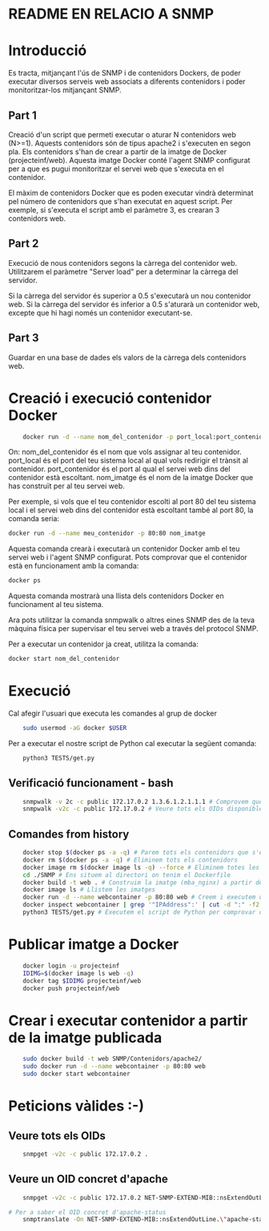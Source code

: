 # README EN RELACIO A SNMP

# Introducció

Es tracta, mitjançant l'ús de SNMP i de contenidors Dockers, de poder executar diversos serveis web associats a diferents contenidors i poder monitoritzar-los mitjançant SNMP.

## Part 1

Creació d'un script que permeti executar o aturar N contenidors web (N>=1). Aquests contenidors són de tipus apache2 i s'executen en segon pla. Els contenidors s'han de crear a partir de la imatge de Docker (projecteinf/web). Aquesta imatge Docker conté l'agent SNMP configurat per a que es pugui monitoritzar el servei web que s'executa en el contenidor.

El màxim de contenidors Docker que es poden executar vindrà determinat pel número de contenidors que s'han executat en aquest script. Per exemple, si s'executa el script amb el paràmetre 3, es crearan 3 contenidors web. 

## Part 2

Execució de nous contenidors segons la càrrega del contenidor web. Utilitzarem el paràmetre "Server load" per a determinar la càrrega del servidor. 

Si la càrrega del servidor és superior a 0.5 s'executarà un nou contenidor web. Si la càrrega del servidor és inferior a 0.5 s'aturarà un contenidor web, excepte que hi hagi només un contenidor executant-se.


## Part 3

Guardar en una base de dades els valors de la càrrega dels contenidors web. 

# Creació i execució contenidor Docker

```bash
    docker run -d --name nom_del_contenidor -p port_local:port_contenidor nom_imatge
```

On:
    nom_del_contenidor és el nom que vols assignar al teu contenidor.
    port_local és el port del teu sistema local al qual vols redirigir el trànsit al contenidor.
    port_contenidor és el port al qual el servei web dins del contenidor està escoltant.
    nom_imatge és el nom de la imatge Docker que has construït per al teu servei web.

Per exemple, si vols que el teu contenidor escolti al port 80 del teu sistema local i el servei web dins del contenidor està escoltant també al port 80, la comanda seria:

```bash
docker run -d --name meu_contenidor -p 80:80 nom_imatge
```

Aquesta comanda crearà i executarà un contenidor Docker amb el teu servei web i l'agent SNMP configurat. Pots comprovar que el contenidor està en funcionament amb la comanda:

```bash
docker ps
```

Aquesta comanda mostrarà una llista dels contenidors Docker en funcionament al teu sistema.

Ara pots utilitzar la comanda snmpwalk o altres eines SNMP des de la teva màquina física per supervisar el teu servei web a través del protocol SNMP.

Per a executar un contenidor ja creat, utilitza la comanda:

```bash
docker start nom_del_contenidor
```

# Execució

Cal afegir l'usuari que executa les comandes al grup de docker

```bash
    sudo usermod -aG docker $USER
```

Per a executar el nostre script de Python cal executar la següent comanda:

```bash
    python3 TESTS/get.py
```

## Verificació funcionament - bash

```bash
    snmpwalk -v 2c -c public 172.17.0.2 1.3.6.1.2.1.1.1 # Comprovem que el contenidor està en funcionament
    snmpwalk -v2c -c public 172.17.0.2 # Veure tots els OIDs disponibles
```

## Comandes from history
```bash
    docker stop $(docker ps -a -q) # Parem tots els contenidors que s'estiguin executant
    docker rm $(docker ps -a -q) # Eliminem tots els contenidors
    docker image rm $(docker image ls -q) --force # Eliminem totes les imatges
    cd ./SNMP # Ens situem al directori on tenim el Dockerfile
    docker build -t web . # Construim la imatge (mba_nginx) a partir del Dockerfile
    docker image ls # Llistem les imatges
    docker run -d --name webcontainer -p 80:80 web # Creem i executem un contenidor a partir de la imatge web
    docker inspect webcontainer | grep '"IPAddress":' | cut -d ":" -f2 | cut -d "," -f1 | head -n1  # Adreça IP contenidor web
    python3 TESTS/get.py # Executem el script de Python per comprovar que el contenidor està en funcionament
```
 
# Publicar imatge a Docker
```bash
    docker login -u projecteinf
    IDIMG=$(docker image ls web -q)
    docker tag $IDIMG projecteinf/web
    docker push projecteinf/web
```

# Crear i executar contenidor a partir de la imatge publicada
```bash
    sudo docker build -t web SNMP/Contenidors/apache2/
    sudo docker run -d --name webcontainer -p 80:80 web
    sudo docker start webcontainer
```

# Peticions vàlides :-)
## Veure tots els OIDs
```bash
    snmpget -v2c -c public 172.17.0.2 .
```
## Veure un OID concret d'apache
```bash
    snmpget -v2c -c public 172.17.0.2 NET-SNMP-EXTEND-MIB::nsExtendOutLine.\"apache-status\".19

# Per a saber el OID concret d'apache-status
    snmptranslate -On NET-SNMP-EXTEND-MIB::nsExtendOutLine.\"apache-status\".19
```
